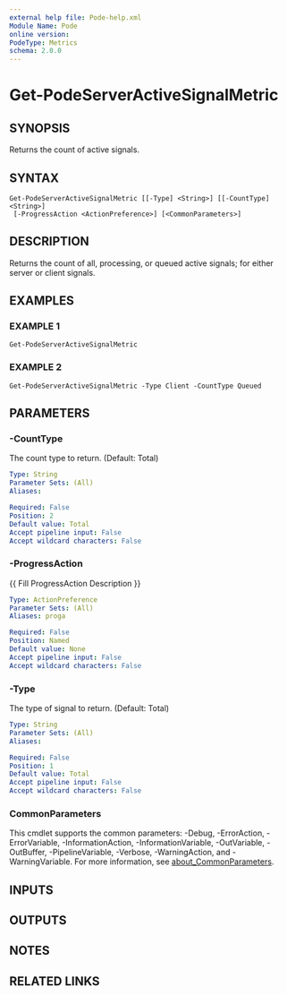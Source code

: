 ```yaml
---
external help file: Pode-help.xml
Module Name: Pode
online version:
PodeType: Metrics
schema: 2.0.0
---
```


# Get-PodeServerActiveSignalMetric

## SYNOPSIS
Returns the count of active signals.

## SYNTAX

```
Get-PodeServerActiveSignalMetric [[-Type] <String>] [[-CountType] <String>]
 [-ProgressAction <ActionPreference>] [<CommonParameters>]
```

## DESCRIPTION
Returns the count of all, processing, or queued active signals; for either server or client signals.

## EXAMPLES

### EXAMPLE 1
```
Get-PodeServerActiveSignalMetric
```

### EXAMPLE 2
```
Get-PodeServerActiveSignalMetric -Type Client -CountType Queued
```

## PARAMETERS

### -CountType
The count type to return.
(Default: Total)

```yaml
Type: String
Parameter Sets: (All)
Aliases:

Required: False
Position: 2
Default value: Total
Accept pipeline input: False
Accept wildcard characters: False
```

### -ProgressAction
{{ Fill ProgressAction Description }}

```yaml
Type: ActionPreference
Parameter Sets: (All)
Aliases: proga

Required: False
Position: Named
Default value: None
Accept pipeline input: False
Accept wildcard characters: False
```

### -Type
The type of signal to return.
(Default: Total)

```yaml
Type: String
Parameter Sets: (All)
Aliases:

Required: False
Position: 1
Default value: Total
Accept pipeline input: False
Accept wildcard characters: False
```

### CommonParameters
This cmdlet supports the common parameters: -Debug, -ErrorAction, -ErrorVariable, -InformationAction, -InformationVariable, -OutVariable, -OutBuffer, -PipelineVariable, -Verbose, -WarningAction, and -WarningVariable. For more information, see [about_CommonParameters](http://go.microsoft.com/fwlink/?LinkID=113216).

## INPUTS

## OUTPUTS

## NOTES

## RELATED LINKS
